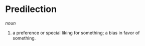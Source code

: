 # Predilection

*noun*
1. a preference or special liking for something; a bias in favor of something.
